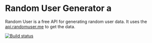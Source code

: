 # Random User Generator a

Random User is a free API for generating random user data. It uses the [api.randomuser.me](http://api.randomuser.me) to get the data.

[![Build status](https://ci.appveyor.com/api/projects/status/github/ralbu/randomuser?svg=true)](https://ci.appveyor.com/api/projects/status/github/ralbu/randomuser)
